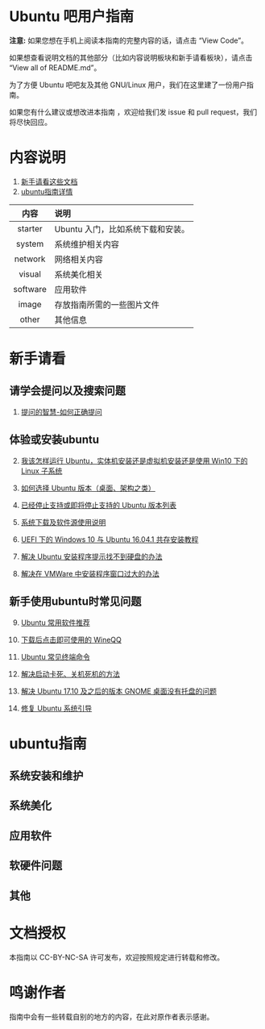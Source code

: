 # Ubuntu 吧用户指南

**注意:** 如果您想在手机上阅读本指南的完整内容的话，请点击 “View Code”。

如果想查看说明文档的其他部分（比如内容说明板块和新手请看板块），请点击 “View all of README.md”。

为了方便 Ubuntu 吧吧友及其他 GNU/Linux 用户，我们在这里建了一份用户指南。

如果您有什么建议或想改进本指南 ，欢迎给我们发 issue 和 pull request，我们将尽快回应。

# 内容说明

1. [新手请看这些文档](#新手请看)
2. [ubuntu指南详情](#ubuntu指南)

|内容|说明|
|:---:|:---|
|starter|Ubuntu 入门，比如系统下载和安装。|
|system|系统维护相关内容|
|network|网络相关内容|
|visual|系统美化相关|
|software|应用软件|
|image|存放指南所需的一些图片文件|
|other|其他信息|

# 新手请看

## 请学会提问以及搜索问题

1. [提问的智慧-如何正确提问](https://github.com/UbuntuBar/userguide/blob/master/other/How-To-Ask-Questions-The-Smart-Way/README-zh_CN.md)

## 体验或安装ubuntu

2. [我该怎样运行 Ubuntu，实体机安装还是虚拟机安装还是使用 Win10 下的 Linux 子系统](https://github.com/UbuntuBar/userguide/blob/master/starter/%E6%88%91%E8%AF%A5%E6%80%8E%E6%A0%B7%E8%BF%90%E8%A1%8CUbuntu%EF%BC%88%E5%AE%9E%E4%BD%93%E6%9C%BA%E3%80%81%E8%99%9A%E6%8B%9F%E6%9C%BA%E8%BF%98%E6%98%AFWin10%E4%B8%8B%E7%9A%84Linux%E5%AD%90%E7%B3%BB%E7%BB%9F%EF%BC%89.md)

3. [如何选择 Ubuntu 版本（桌面、架构之类）](https://github.com/UbuntuBar/userguide/blob/master/starter/%E5%A6%82%E4%BD%95%E9%80%89%E6%8B%A9Ubuntu%E7%89%88%E6%9C%AC%EF%BC%88%E6%A1%8C%E9%9D%A2%E3%80%81%E6%9E%B6%E6%9E%84%E4%B9%8B%E7%B1%BB%EF%BC%89.md)

4. [已经停止支持或即将停止支持的 Ubuntu 版本列表](https://github.com/UbuntuBar/userguide/blob/master/starter/%E5%B7%B2%E7%BB%8F%E5%81%9C%E6%AD%A2%E6%94%AF%E6%8C%81%E6%88%96%E5%8D%B3%E5%B0%86%E5%81%9C%E6%AD%A2%E6%94%AF%E6%8C%81%E7%9A%84Ubuntu%E7%89%88%E6%9C%AC%E5%88%97%E8%A1%A8.md)

5. [系统下载及软件源使用说明](https://github.com/UbuntuBar/userguide/blob/master/starter/%E5%9B%BD%E5%86%85%E5%BC%80%E6%BA%90%E9%95%9C%E5%83%8F%E7%AB%99%E5%9C%B0%E5%9D%80.md)

6. [UEFI 下的 Windows 10 与 Ubuntu 16.04.1 共存安装教程](https://github.com/UbuntuBar/userguide/blob/master/starter/UEFI%E4%B8%8BWin10-Ubuntu%E5%8F%8C%E7%B3%BB%E7%BB%9F%E5%85%B1%E5%AD%98%E6%95%99%E7%A8%8B.md)

7. [解决 Ubuntu 安装程序提示找不到硬盘的办法](https://github.com/UbuntuBar/userguide/blob/master/starter/%E8%A7%A3%E5%86%B3%E6%97%A0%E6%B3%95%E8%AF%86%E5%88%AB%E7%A1%AC%E7%9B%98%E7%9A%84%E5%8A%9E%E6%B3%95.md)

8. [解决在 VMWare 中安装程序窗口过大的办法](https://github.com/UbuntuBar/userguide/blob/master/starter/%E8%A7%A3%E5%86%B3%E5%9C%A8VMWare%E4%B8%AD%E5%AE%89%E8%A3%85%E7%A8%8B%E5%BA%8F%E7%AA%97%E5%8F%A3%E8%BF%87%E5%A4%A7%E7%9A%84%E6%96%B9%E6%B3%95.md)

## 新手使用ubuntu时常见问题

9. [Ubuntu 常用软件推荐](https://github.com/UbuntuBar/userguide/blob/master/starter/%E5%B8%B8%E7%94%A8%E8%BD%AF%E4%BB%B6%E6%8E%A8%E8%8D%90.md)

10. [下载后点击即可使用的 WineQQ](https://github.com/UbuntuBar/userguide/blob/master/software/Appimage%E6%A0%BC%E5%BC%8F%E7%9A%84WineQQ.md)

11. [Ubuntu 常见终端命令](https://github.com/UbuntuBar/userguide/blob/master/starter/%E5%B8%B8%E8%A7%81%E5%91%BD%E4%BB%A4%E5%A4%A7%E5%85%A8.md)

12. [解决启动卡死、关机死机的方法](https://github.com/UbuntuBar/userguide/blob/master/starter/%E8%A7%A3%E5%86%B3%E5%85%B3%E6%9C%BA%E6%97%B6%E5%8D%A1%E6%AD%BB%E3%80%81%E5%BC%80%E6%9C%BA%E5%8D%A1%E5%B1%8F%E7%9A%84%E6%96%B9%E6%B3%95.md)

13. [解决 Ubuntu 17.10 及之后的版本 GNOME 桌面没有托盘的问题](https://github.com/UbuntuBar/userguide/blob/master/system/%E8%A7%A3%E5%86%B317.10%E5%8F%8A%E4%B9%8B%E5%90%8E%E7%9A%84%E7%89%88%E6%9C%AC%E9%BB%98%E8%AE%A4%E6%A1%8C%E9%9D%A2%E6%B2%A1%E6%9C%89%E6%89%98%E7%9B%98%E7%9A%84%E9%97%AE%E9%A2%98.md)

14. [修复 Ubuntu 系统引导](https://github.com/UbuntuBar/userguide/blob/master/system/%E7%B3%BB%E7%BB%9F%E5%BC%95%E5%AF%BC%E4%BF%AE%E5%A4%8D%E6%95%99%E7%A8%8B.md)

# ubuntu指南

## 系统安装和维护

## 系统美化

## 应用软件

## 软硬件问题

## 其他
# 文档授权
本指南以 CC-BY-NC-SA 许可发布，欢迎按照规定进行转载和修改。

# 鸣谢作者
指南中会有一些转载自别的地方的内容，在此对原作者表示感谢。
